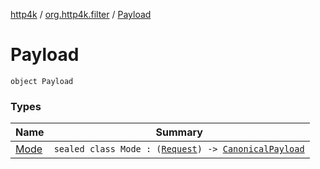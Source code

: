 [http4k](../../index.md) / [org.http4k.filter](../index.md) / [Payload](./index.md)

# Payload

`object Payload`

### Types

| Name | Summary |
|---|---|
| [Mode](-mode/index.md) | `sealed class Mode : (`[`Request`](../../org.http4k.core/-request/index.md)`) -> `[`CanonicalPayload`](../-canonical-payload/index.md) |
